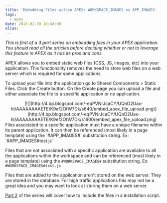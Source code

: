 ```yaml
---
title: 'Embedding Files within APEX: WORKSPACE_IMAGES vs APP_IMAGES'
tags:
  - apex
date: 2013-01-30 18:43:00
alias:
---
```


_This is first of a 3 part series on embedding files in your APEX application. You should read all the articles before deciding whether or not to leverage this feature in APEX as it has its pros and cons._

APEX allows you to embed static web files (CSS, JS, images, etc) into your application. This functionality removes the need to store web files on a web server which is required for some applications.

To upload your file into the application go to Shared Components > Static Files. Click the Create button. On the Create page you can upload a file and either associate the file to a specific application or no application.

<div class="separator" style="clear: both; text-align: center;">[![](http://4.bp.blogspot.com/-eqPVNrJcaCY/UQnD2Uax-hI/AAAAAAAAETE/K9ef2OfW7Dk/s640/embed_apex_file_upload.png)](http://4.bp.blogspot.com/-eqPVNrJcaCY/UQnD2Uax-hI/AAAAAAAAETE/K9ef2OfW7Dk/s1600/embed_apex_file_upload.png)</div><div class="separator" style="clear: both; text-align: center;">
</div>Files associated to a specific application must have a unique filename within its parent application. It can then be referenced (most likely in a page template) using the `#APP_IMAGES#` substitution string. Ex: `#APP_IMAGES#test.js`

Files that are not associated with a specific application are available to all the applications within the workspace and can be referenced (most likely in a page template) using the `#WORKSPACE_IMAGES#` substitution string. Ex: `#WORKSPACE_IMAGES#test.js`

Files that are added to the application aren't stored on the web server. They are stored in the database. For high traffic applications this may not be a great idea and you may want to look at storing them on a web server.

[Part 2](http://www.talkapex.com/2013/01/embedding-files-within-apex-supporting.html) of the series will cover how to include the files in a installation script.
